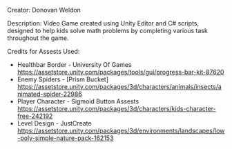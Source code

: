Creator: Donovan Weldon

Description: Video Game created using Unity Editor and C# scripts, designed to help kids solve math problems by completing various task throughout the game.

Credits for Assests Used: 
- Healthbar Border - University Of Games https://assetstore.unity.com/packages/tools/gui/progress-bar-kit-87620
- Enemy Spiders - [Prism Bucket] https://assetstore.unity.com/packages/3d/characters/animals/insects/animated-spider-22986
- Player Character - Sigmoid Button Assests https://assetstore.unity.com/packages/3d/characters/kids-character-free-242192
- Level Design - JustCreate https://assetstore.unity.com/packages/3d/environments/landscapes/low-poly-simple-nature-pack-162153 
